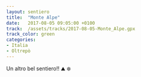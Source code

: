```yaml
---
layout: sentiero
title:  "Monte Alpe"
date:   2017-08-05 09:05:00 +0100
track:  /assets/tracks/2017-08-05-Monte_Alpe.gpx
track_color: green
categories: 
- Italia 
- Oltrepò
---
```


Un altro bel sentiero!! :mountain: :snowflake: